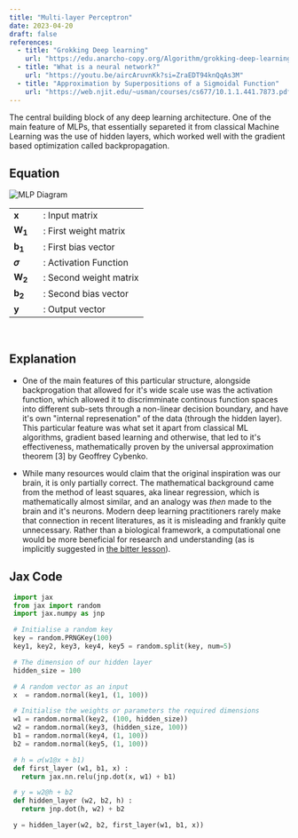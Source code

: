 ```yaml
---
title: "Multi-layer Perceptron"
date: 2023-04-20
draft: false
references:
  - title: "Grokking Deep learning"
    url: "https://edu.anarcho-copy.org/Algorithm/grokking-deep-learning.pdf"
  - title: "What is a neural network?"
    url: "https://youtu.be/aircAruvnKk?si=ZraEDT94knQqAs3M"
  - title: "Approximation by Superpositions of a Sigmoidal Function"
    url: "https://web.njit.edu/~usman/courses/cs677/10.1.1.441.7873.pdf"
---
```


The central building block of any deep learning architecture. One of the main feature of MLPs, that essentially separeted it from classical Machine Learning was the use of hidden layers, which worked well with the gradient based optimization called backpropagation. 

## Equation

![MLP Diagram](/images/mlp.png)

<table style="border-collapse: collapse;">
  <tr>
    <td style="padding-right: 20px; vertical-align: middle;"><strong>x</strong></td>
    <td style="vertical-align: middle;">: Input matrix</td>
  </tr>
  <tr>
    <td style="padding-right: 20px; vertical-align: middle;"><strong>W<sub>1</sub></strong></td>
    <td style="vertical-align: middle;">: First weight matrix</td>
  </tr>
  <tr>
    <td style="padding-right: 20px; vertical-align: middle;"><strong>b<sub>1</sub></strong></td>
    <td style="vertical-align: middle;">: First bias vector</td>
  </tr>
  <tr>
    <td style="padding-right: 20px; vertical-align: middle;"><strong>𝜎</strong></td>
    <td style="vertical-align: middle;">: Activation Function</td>
  </tr>
  <tr>
    <td style="padding-right: 20px; vertical-align: middle;"><strong>W<sub>2</sub></strong></td>
    <td style="vertical-align: middle;">: Second weight matrix</td>
  </tr>
  <tr>
    <td style="padding-right: 20px; vertical-align: middle;"><strong>b<sub>2</sub></strong></td>
    <td style="vertical-align: middle;">: Second bias vector</td>
  </tr>
  <tr>
    <td style="padding-right: 20px; vertical-align: middle;"><strong>y</strong></td>
    <td style="vertical-align: middle;">: Output vector</td>
  </tr>
</table>

<br>

## Explanation

- One of the main features of this particular structure, alongside backprogation that allowed for it's wide scale use was the activation function, which allowed it to discrimminate continous function spaces into different sub-sets through a non-linear decision boundary, and have it's own "internal represenation" of the data (through the hidden layer). This particular feature was what set it apart from classical ML algorithms, gradient based learning and otherwise, that led to it's effectiveness, mathematically proven by the universal approximation theorem [3] by Geoffrey Cybenko.

- While many resources would claim that the original inspiration was our brain, it is only partially correct. The mathematical background came from the method of least squares, aka linear regression, which is mathematically almost similar, and an analogy was *then* made to the brain and it's neurons. Modern deep learning practitioners rarely make that connection in recent literatures, as it is misleading and frankly quite unnecessary. Rather than a biological framework, a computational one would be more beneficial for research and understanding (as is implicitly suggested in [the bitter lesson](http://www.incompleteideas.net/IncIdeas/BitterLesson.html)).

## Jax Code

```python
 import jax
 from jax import random
 import jax.numpy as jnp

 # Initialise a random key
 key = random.PRNGKey(100)
 key1, key2, key3, key4, key5 = random.split(key, num=5)

 # The dimension of our hidden layer
 hidden_size = 100

 # A random vector as an input
 x  = random.normal(key1, (1, 100))

 # Initialise the weights or parameters the required dimensions
 w1 = random.normal(key2, (100, hidden_size))
 w2 = random.normal(key3, (hidden_size, 100))
 b1 = random.normal(key4, (1, 100))
 b2 = random.normal(key5, (1, 100))

 # h = 𝜎(w1@x + b1)
 def first_layer (w1, b1, x) :
   return jax.nn.relu(jnp.dot(x, w1) + b1)

 # y = w2@h + b2
 def hidden_layer (w2, b2, h) :
   return jnp.dot(h, w2) + b2 

 y = hidden_layer(w2, b2, first_layer(w1, b1, x))
```